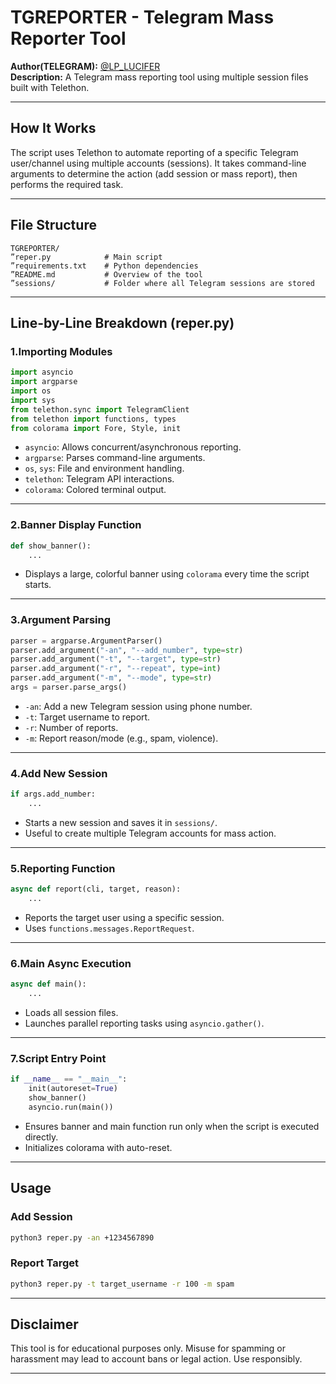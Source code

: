 # TGREPORTER - Telegram Mass Reporter Tool

**Author(TELEGRAM):** [@LP_LUCIFER](https://github.com/KRATIK00)  
**Description:** A Telegram mass reporting tool using multiple session files built with Telethon.

---

## How It Works

The script uses Telethon to automate reporting of a specific Telegram user/channel using multiple accounts (sessions). It takes command-line arguments to determine the action (add session or mass report), then performs the required task.

---

## File Structure

```
TGREPORTER/
”reper.py            # Main script
”requirements.txt    # Python dependencies
”README.md           # Overview of the tool
”sessions/           # Folder where all Telegram sessions are stored
```

---

## Line-by-Line Breakdown (reper.py)

### 1.Importing Modules
```python
import asyncio
import argparse
import os
import sys
from telethon.sync import TelegramClient
from telethon import functions, types
from colorama import Fore, Style, init
```
- `asyncio`: Allows concurrent/asynchronous reporting.
- `argparse`: Parses command-line arguments.
- `os`, `sys`: File and environment handling.
- `telethon`: Telegram API interactions.
- `colorama`: Colored terminal output.

---

### 2.Banner Display Function
```python
def show_banner():
    ...
```
- Displays a large, colorful banner using `colorama` every time the script starts.

---

### 3.Argument Parsing
```python
parser = argparse.ArgumentParser()
parser.add_argument("-an", "--add_number", type=str)
parser.add_argument("-t", "--target", type=str)
parser.add_argument("-r", "--repeat", type=int)
parser.add_argument("-m", "--mode", type=str)
args = parser.parse_args()
```
- `-an`: Add a new Telegram session using phone number.
- `-t`: Target username to report.
- `-r`: Number of reports.
- `-m`: Report reason/mode (e.g., spam, violence).

---

### 4.Add New Session
```python
if args.add_number:
    ...
```
- Starts a new session and saves it in `sessions/`.
- Useful to create multiple Telegram accounts for mass action.

---

### 5.Reporting Function
```python
async def report(cli, target, reason):
    ...
```
- Reports the target user using a specific session.
- Uses `functions.messages.ReportRequest`.

---

### 6.Main Async Execution
```python
async def main():
    ...
```
- Loads all session files.
- Launches parallel reporting tasks using `asyncio.gather()`.

---

### 7.Script Entry Point
```python
if __name__ == "__main__":
    init(autoreset=True)
    show_banner()
    asyncio.run(main())
```
- Ensures banner and main function run only when the script is executed directly.
- Initializes colorama with auto-reset.

---

## Usage

### Add Session
```bash
python3 reper.py -an +1234567890
```

### Report Target
```bash
python3 reper.py -t target_username -r 100 -m spam
```

---

## Disclaimer

This tool is for educational purposes only. Misuse for spamming or harassment may lead to account bans or legal action. Use responsibly.

---
